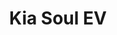 ---
title: Kia Soul EV
car_manufacturer: Kia
car_name: Soul EV
car_name_subtext: 30 kWh
car_release_year: 
car_added_to_tbdp: 2017
car_last_change_date:
battery_size_available_kwh: 30
battery_size_rated_kwh: 30
battery_size_vsource: https://www.youtube.com/watch?v=74HxZwTsxY0
weight_total: 1680
weight_front_axle: 960
weight_rear_axle: 720
weight_vsource: https://www.youtube.com/watch?v=74HxZwTsxY0
winter_consumption_90kmh_wh-km: 198
winter_consumption_90kmh_wh-mi: 319
winter_consumption_120kmh_wh-km: 268
winter_consumption_120kmh_wh-mi: 431
winter_consumption_vsource: https://www.youtube.com/watch?v=74HxZwTsxY0
summer_consumption_90kmh_wh-km: 
summer_consumption_90kmh_wh-mi: 
summer_consumption_120kmh_wh-km: 
summer_consumption_120kmh_wh-mi: 
summer_consumption_vsource: 
winter_range_90kmh_km: 145
winter_range_120kmh_km: 110
winter_range_vsource: https://www.youtube.com/watch?v=74HxZwTsxY0
summer_range_90kmh_km: 
summer_range_120kmh_km: 
summer_range_vsource: 
bananaboxes_trunk: 6
bananaboxes_folded_seats: 21
bananaboxes_vsource: https://www.youtube.com/watch?v=elH0sCb4leI
car_general_review_vsource:
car_noise_80_kmh_db: 64.9
car_noise_100_kmh_db: 67.1
car_noise_120_kmh_db: 69.8
car_noise_vsource: https://www.youtube.com/watch?v=74HxZwTsxY0
---